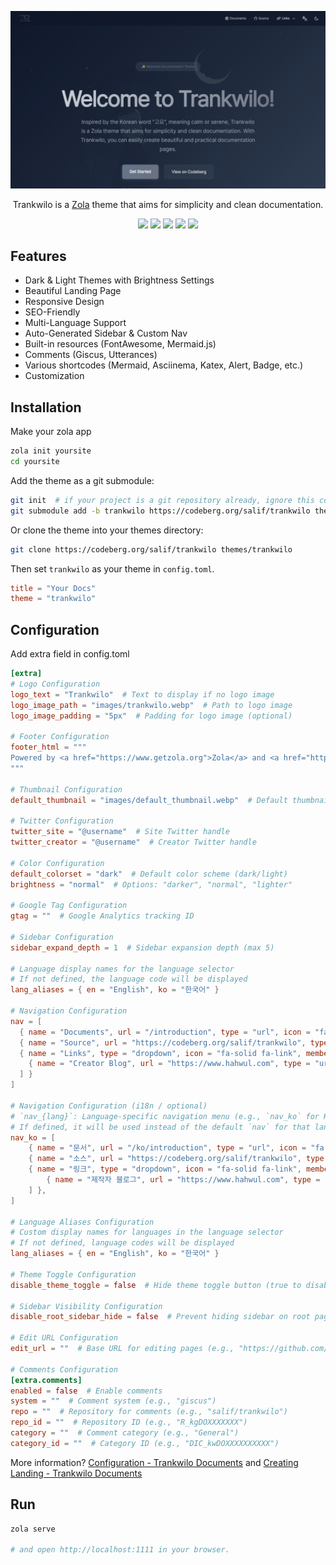 ![](./screenshot.png)

<div align="center">
  <p>Trankwilo is a <a href="https://www.getzola.org/">Zola</a> theme that aims for simplicity and clean documentation.</p>
</div>

<p align="center">
  <a href="https://salif.github.io/zola-themes-collection/demo/trankwilo/"><img src="https://img.shields.io/badge/DOCUMENTS-000000?style=for-the-badge&labelColor=000000"></a>
  <a href="https://codeberg.org/salif/trankwilo/src/branch/trankwilo/CONTRIBUTING.md"><img src="https://img.shields.io/badge/CONTRIBUTIONS-WELCOME-000000?style=for-the-badge&labelColor=000000"></a>
  <a href="https://www.getzola.org/"><img src="https://img.shields.io/badge/Zola-000000?style=for-the-badge&logo=zola&logoColor=white"></a>
  <a href="https://tailwindcss.com"><img src="https://img.shields.io/badge/TailwindCSS-000000?style=for-the-badge&logo=tailwindcss&logoColor=white"></a>
  <a href="https://daisyui.com"><img src="https://img.shields.io/badge/DaisyUI-000000?style=for-the-badge&logo=daisyui&logoColor=white"></a>
</p>

## Features

- Dark & Light Themes with Brightness Settings
- Beautiful Landing Page
- Responsive Design
- SEO-Friendly
- Multi-Language Support
- Auto-Generated Sidebar & Custom Nav
- Built-in resources (FontAwesome, Mermaid.js)
- Comments (Giscus, Utterances)
- Various shortcodes (Mermaid, Asciinema, Katex, Alert, Badge, etc.)
- Customization

## Installation

Make your zola app

```bash
zola init yoursite
cd yoursite
```

Add the theme as a git submodule:

```bash
git init  # if your project is a git repository already, ignore this command
git submodule add -b trankwilo https://codeberg.org/salif/trankwilo themes/trankwilo
```

Or clone the theme into your themes directory:

```bash
git clone https://codeberg.org/salif/trankwilo themes/trankwilo
```

Then set `trankwilo` as your theme in `config.toml`.

```toml
title = "Your Docs"
theme = "trankwilo"
```

## Configuration

Add extra field in config.toml

```toml
[extra]
# Logo Configuration
logo_text = "Trankwilo"  # Text to display if no logo image
logo_image_path = "images/trankwilo.webp"  # Path to logo image
logo_image_padding = "5px"  # Padding for logo image (optional)

# Footer Configuration
footer_html = """
Powered by <a href="https://www.getzola.org">Zola</a> and <a href="https://codeberg.org/salif/trankwilo">Trankwilo</a>
"""

# Thumbnail Configuration
default_thumbnail = "images/default_thumbnail.webp"  # Default thumbnail image path

# Twitter Configuration
twitter_site = "@username"  # Site Twitter handle
twitter_creator = "@username"  # Creator Twitter handle

# Color Configuration
default_colorset = "dark"  # Default color scheme (dark/light)
brightness = "normal"  # Options: "darker", "normal", "lighter"

# Google Tag Configuration
gtag = ""  # Google Analytics tracking ID

# Sidebar Configuration
sidebar_expand_depth = 1  # Sidebar expansion depth (max 5)

# Language display names for the language selector
# If not defined, the language code will be displayed
lang_aliases = { en = "English", ko = "한국어" }

# Navigation Configuration
nav = [
  { name = "Documents", url = "/introduction", type = "url", icon = "fa-solid fa-book" },
  { name = "Source", url = "https://codeberg.org/salif/trankwilo", type = "url", icon = "fa-brands fa-github" },
  { name = "Links", type = "dropdown", icon = "fa-solid fa-link", members = [
    { name = "Creator Blog", url = "https://www.hahwul.com", type = "url", icon = "fa-solid fa-fire-flame-curved" }
  ] }
]

# Navigation Configuration (i18n / optional)
# `nav_{lang}`: Language-specific navigation menu (e.g., `nav_ko` for Korean).
# If defined, it will be used instead of the default `nav` for that language.
nav_ko = [
    { name = "문서", url = "/ko/introduction", type = "url", icon = "fa-solid fa-book" },
    { name = "소스", url = "https://codeberg.org/salif/trankwilo", type = "url", icon = "fa-brands fa-github" },
    { name = "링크", type = "dropdown", icon = "fa-solid fa-link", members = [
        { name = "제작자 블로그", url = "https://www.hahwul.com", type = "url", icon = "fa-solid fa-fire-flame-curved" },
    ] },
]

# Language Aliases Configuration
# Custom display names for languages in the language selector
# If not defined, language codes will be displayed
lang_aliases = { en = "English", ko = "한국어" }

# Theme Toggle Configuration
disable_theme_toggle = false  # Hide theme toggle button (true to disable)

# Sidebar Visibility Configuration
disable_root_sidebar_hide = false  # Prevent hiding sidebar on root page

# Edit URL Configuration
edit_url = ""  # Base URL for editing pages (e.g., "https://github.com/user/repo/edit/main")

# Comments Configuration
[extra.comments]
enabled = false  # Enable comments
system = ""  # Comment system (e.g., "giscus")
repo = ""  # Repository for comments (e.g., "salif/trankwilo")
repo_id = ""  # Repository ID (e.g., "R_kgDOXXXXXXX")
category = ""  # Comment category (e.g., "General")
category_id = ""  # Category ID (e.g., "DIC_kwDOXXXXXXXXXX")
```

More information? [Configuration - Trankwilo Documents](https://salif.github.io/zola-themes-collection/demo/trankwilo/get_started/configuration/) and [Creating Landing - Trankwilo Documents](https://salif.github.io/zola-themes-collection/demo/trankwilo/get_started/creating-landing/)

## Run

```bash
zola serve

# and open http://localhost:1111 in your browser.
```
